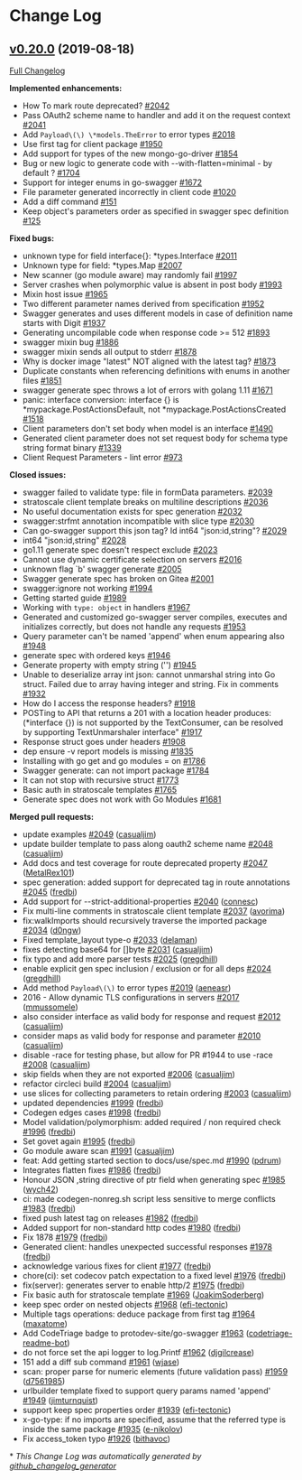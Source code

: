 # Change Log

## [v0.20.0](https://github.com/protodev-site/go-swagger/tree/v0.20.0) (2019-08-18)
[Full Changelog](https://github.com/protodev-site/go-swagger/compare/v0.19.0...v0.20.0)

**Implemented enhancements:**

- How To mark route deprecated? [\#2042](https://github.com/protodev-site/go-swagger/issues/2042)
- Pass OAuth2 scheme name to handler and add it on the request context [\#2041](https://github.com/protodev-site/go-swagger/issues/2041)
- Add `Payload\(\) \*models.TheError` to error types [\#2018](https://github.com/protodev-site/go-swagger/issues/2018)
- Use first tag for client package [\#1950](https://github.com/protodev-site/go-swagger/issues/1950)
- Add support for types of the new mongo-go-driver [\#1854](https://github.com/protodev-site/go-swagger/issues/1854)
- Bug or new logic to generate code with --with-flatten=minimal - by default ? [\#1704](https://github.com/protodev-site/go-swagger/issues/1704)
- Support for integer enums in go-swagger [\#1672](https://github.com/protodev-site/go-swagger/issues/1672)
- File parameter generated incorrectly in client code [\#1020](https://github.com/protodev-site/go-swagger/issues/1020)
- Add a diff command [\#151](https://github.com/protodev-site/go-swagger/issues/151)
- Keep object's parameters order as specified in swagger spec definition [\#125](https://github.com/protodev-site/go-swagger/issues/125)

**Fixed bugs:**

- unknown type for field interface{}: \*types.Interface [\#2011](https://github.com/protodev-site/go-swagger/issues/2011)
- Unknown type for field: \*types.Map [\#2007](https://github.com/protodev-site/go-swagger/issues/2007)
- New scanner \(go module aware\) may randomly fail [\#1997](https://github.com/protodev-site/go-swagger/issues/1997)
- Server crashes when polymorphic value is absent in post body [\#1993](https://github.com/protodev-site/go-swagger/issues/1993)
- Mixin host issue [\#1965](https://github.com/protodev-site/go-swagger/issues/1965)
- Two different parameter names derived from specification [\#1952](https://github.com/protodev-site/go-swagger/issues/1952)
- Swagger generates and uses different models in case of definition name starts with Digit [\#1937](https://github.com/protodev-site/go-swagger/issues/1937)
- Generating uncompilable code when response code \>= 512 [\#1893](https://github.com/protodev-site/go-swagger/issues/1893)
- swagger mixin bug [\#1886](https://github.com/protodev-site/go-swagger/issues/1886)
- swagger mixin sends all output to stderr [\#1878](https://github.com/protodev-site/go-swagger/issues/1878)
- Why is docker image "latest" NOT aligned with the latest tag? [\#1873](https://github.com/protodev-site/go-swagger/issues/1873)
- Duplicate constants when referencing definitions with enums in another files [\#1851](https://github.com/protodev-site/go-swagger/issues/1851)
- swagger generate spec throws a lot of errors with golang 1.11 [\#1671](https://github.com/protodev-site/go-swagger/issues/1671)
- panic: interface conversion: interface {} is \*mypackage.PostActionsDefault, not \*mypackage.PostActionsCreated [\#1518](https://github.com/protodev-site/go-swagger/issues/1518)
- Client parameters don't set body when model is an interface [\#1490](https://github.com/protodev-site/go-swagger/issues/1490)
- Generated client parameter does not set request body for schema type string format binary [\#1339](https://github.com/protodev-site/go-swagger/issues/1339)
- Client Request Parameters - lint error [\#973](https://github.com/protodev-site/go-swagger/issues/973)

**Closed issues:**

- swagger failed to validate type: file in formData parameters. [\#2039](https://github.com/protodev-site/go-swagger/issues/2039)
- stratoscale client template breaks on multiline descriptions [\#2036](https://github.com/protodev-site/go-swagger/issues/2036)
- No useful documentation exists for spec generation [\#2032](https://github.com/protodev-site/go-swagger/issues/2032)
- swagger:strfmt annotation incompatible with slice type [\#2030](https://github.com/protodev-site/go-swagger/issues/2030)
- Can go-swagger support this json tag? Id int64 "json:id,string"? [\#2029](https://github.com/protodev-site/go-swagger/issues/2029)
- int64  "json:id,string" [\#2028](https://github.com/protodev-site/go-swagger/issues/2028)
- go1.11 generate spec doesn't respect exclude [\#2023](https://github.com/protodev-site/go-swagger/issues/2023)
- Cannot use dynamic certificate selection on servers [\#2016](https://github.com/protodev-site/go-swagger/issues/2016)
- unknown flag `b' swagger generate [\#2005](https://github.com/protodev-site/go-swagger/issues/2005)
- Swagger generate spec has broken on Gitea [\#2001](https://github.com/protodev-site/go-swagger/issues/2001)
- swagger:ignore not working [\#1994](https://github.com/protodev-site/go-swagger/issues/1994)
- Getting started guide [\#1989](https://github.com/protodev-site/go-swagger/issues/1989)
- Working with `type: object` in handlers [\#1967](https://github.com/protodev-site/go-swagger/issues/1967)
- Generated and customized go-swagger server compiles, executes and initializes correctly, but does not handle any requests [\#1953](https://github.com/protodev-site/go-swagger/issues/1953)
- Query parameter can't be named 'append' when enum appearing also [\#1948](https://github.com/protodev-site/go-swagger/issues/1948)
- generate spec  with ordered keys [\#1946](https://github.com/protodev-site/go-swagger/issues/1946)
- Generate property with empty string \(''\) [\#1945](https://github.com/protodev-site/go-swagger/issues/1945)
- Unable to deserialize array int  json: cannot unmarshal string into Go struct. Failed due to array having integer and string. Fix in comments [\#1932](https://github.com/protodev-site/go-swagger/issues/1932)
- How do I access the response headers? [\#1918](https://github.com/protodev-site/go-swagger/issues/1918)
- POSTing to API that returns a 201 with a location header produces: \(\*interface {}\) is not supported by the TextConsumer, can be resolved by supporting TextUnmarshaler interface" [\#1917](https://github.com/protodev-site/go-swagger/issues/1917)
- Response struct goes under headers [\#1908](https://github.com/protodev-site/go-swagger/issues/1908)
- dep ensure -v report models is missing [\#1835](https://github.com/protodev-site/go-swagger/issues/1835)
- Installing with go get and go modules = on [\#1786](https://github.com/protodev-site/go-swagger/issues/1786)
- Swagger generate: can not import package [\#1784](https://github.com/protodev-site/go-swagger/issues/1784)
- It can not stop with recursive struct [\#1773](https://github.com/protodev-site/go-swagger/issues/1773)
- Basic auth in stratoscale templates  [\#1765](https://github.com/protodev-site/go-swagger/issues/1765)
- Generate spec does not work with Go Modules [\#1681](https://github.com/protodev-site/go-swagger/issues/1681)

**Merged pull requests:**

- update examples [\#2049](https://github.com/protodev-site/go-swagger/pull/2049) ([casualjim](https://github.com/casualjim))
- update builder template to pass along oauth2 scheme name [\#2048](https://github.com/protodev-site/go-swagger/pull/2048) ([casualjim](https://github.com/casualjim))
- Add docs and test coverage for route deprecated property [\#2047](https://github.com/protodev-site/go-swagger/pull/2047) ([MetalRex101](https://github.com/MetalRex101))
- spec generation: added support for deprecated tag in route annotations [\#2045](https://github.com/protodev-site/go-swagger/pull/2045) ([fredbi](https://github.com/fredbi))
- Add support for --strict-additional-properties [\#2040](https://github.com/protodev-site/go-swagger/pull/2040) ([connesc](https://github.com/connesc))
- Fix multi-line comments in stratoscale client template [\#2037](https://github.com/protodev-site/go-swagger/pull/2037) ([avorima](https://github.com/avorima))
- fix:walkImports should recursively traverse the imported package [\#2034](https://github.com/protodev-site/go-swagger/pull/2034) ([d0ngw](https://github.com/d0ngw))
- Fixed template\_layout type-o [\#2033](https://github.com/protodev-site/go-swagger/pull/2033) ([delaman](https://github.com/delaman))
- fixes detecting base64 for \[\]byte [\#2031](https://github.com/protodev-site/go-swagger/pull/2031) ([casualjim](https://github.com/casualjim))
- fix typo and add more parser tests [\#2025](https://github.com/protodev-site/go-swagger/pull/2025) ([gregdhill](https://github.com/gregdhill))
- enable explicit gen spec inclusion / exclusion or for all deps [\#2024](https://github.com/protodev-site/go-swagger/pull/2024) ([gregdhill](https://github.com/gregdhill))
- Add method `Payload\(\)` to error types [\#2019](https://github.com/protodev-site/go-swagger/pull/2019) ([aeneasr](https://github.com/aeneasr))
- 2016 - Allow dynamic TLS configurations in servers [\#2017](https://github.com/protodev-site/go-swagger/pull/2017) ([mmussomele](https://github.com/mmussomele))
- also consider interface as valid body for response and request [\#2012](https://github.com/protodev-site/go-swagger/pull/2012) ([casualjim](https://github.com/casualjim))
- consider maps as valid body for response and parameter [\#2010](https://github.com/protodev-site/go-swagger/pull/2010) ([casualjim](https://github.com/casualjim))
- disable -race for testing phase, but allow for PR \#1944 to use -race [\#2008](https://github.com/protodev-site/go-swagger/pull/2008) ([casualjim](https://github.com/casualjim))
- skip fields when they are not exported [\#2006](https://github.com/protodev-site/go-swagger/pull/2006) ([casualjim](https://github.com/casualjim))
- refactor circleci build [\#2004](https://github.com/protodev-site/go-swagger/pull/2004) ([casualjim](https://github.com/casualjim))
- use slices for collecting parameters to retain ordering [\#2003](https://github.com/protodev-site/go-swagger/pull/2003) ([casualjim](https://github.com/casualjim))
- updated dependencies [\#1999](https://github.com/protodev-site/go-swagger/pull/1999) ([fredbi](https://github.com/fredbi))
- Codegen edges cases [\#1998](https://github.com/protodev-site/go-swagger/pull/1998) ([fredbi](https://github.com/fredbi))
- Model validation/polymorphism: added required / non required check [\#1996](https://github.com/protodev-site/go-swagger/pull/1996) ([fredbi](https://github.com/fredbi))
- Set govet again [\#1995](https://github.com/protodev-site/go-swagger/pull/1995) ([fredbi](https://github.com/fredbi))
- Go module aware scan [\#1991](https://github.com/protodev-site/go-swagger/pull/1991) ([casualjim](https://github.com/casualjim))
- feat: Add getting started section to docs/use/spec.md [\#1990](https://github.com/protodev-site/go-swagger/pull/1990) ([pdrum](https://github.com/pdrum))
- Integrates flatten fixes [\#1986](https://github.com/protodev-site/go-swagger/pull/1986) ([fredbi](https://github.com/fredbi))
- Honour JSON ,string directive of ptr field when generating spec [\#1985](https://github.com/protodev-site/go-swagger/pull/1985) ([wych42](https://github.com/wych42))
- ci: made codegen-nonreg.sh script less sensitive to merge conflicts [\#1983](https://github.com/protodev-site/go-swagger/pull/1983) ([fredbi](https://github.com/fredbi))
- fixed push latest tag on releases [\#1982](https://github.com/protodev-site/go-swagger/pull/1982) ([fredbi](https://github.com/fredbi))
- Added support for non-standard http codes [\#1980](https://github.com/protodev-site/go-swagger/pull/1980) ([fredbi](https://github.com/fredbi))
- Fix 1878 [\#1979](https://github.com/protodev-site/go-swagger/pull/1979) ([fredbi](https://github.com/fredbi))
- Generated client: handles unexpected successful responses [\#1978](https://github.com/protodev-site/go-swagger/pull/1978) ([fredbi](https://github.com/fredbi))
- acknowledge various fixes for client [\#1977](https://github.com/protodev-site/go-swagger/pull/1977) ([fredbi](https://github.com/fredbi))
- chore\(ci\): set codecov patch expectation to a fixed level [\#1976](https://github.com/protodev-site/go-swagger/pull/1976) ([fredbi](https://github.com/fredbi))
- fix\(server\): generates server to enable http/2 [\#1975](https://github.com/protodev-site/go-swagger/pull/1975) ([fredbi](https://github.com/fredbi))
- Fix basic auth for stratoscale template [\#1969](https://github.com/protodev-site/go-swagger/pull/1969) ([JoakimSoderberg](https://github.com/JoakimSoderberg))
- keep spec order on nested objects [\#1968](https://github.com/protodev-site/go-swagger/pull/1968) ([efi-tectonic](https://github.com/efi-tectonic))
- Multiple tags operations: deduce package from first tag [\#1964](https://github.com/protodev-site/go-swagger/pull/1964) ([maxatome](https://github.com/maxatome))
- Add CodeTriage badge to protodev-site/go-swagger [\#1963](https://github.com/protodev-site/go-swagger/pull/1963) ([codetriage-readme-bot](https://github.com/codetriage-readme-bot))
- do not force set the api logger to log.Printf [\#1962](https://github.com/protodev-site/go-swagger/pull/1962) ([djgilcrease](https://github.com/djgilcrease))
- 151 add a diff sub command [\#1961](https://github.com/protodev-site/go-swagger/pull/1961) ([wjase](https://github.com/wjase))
- scan: proper parse for numeric elements \(future validation pass\) [\#1959](https://github.com/protodev-site/go-swagger/pull/1959) ([d7561985](https://github.com/d7561985))
- urlbuilder template fixed to support query params named 'append' [\#1949](https://github.com/protodev-site/go-swagger/pull/1949) ([jimturnquist](https://github.com/jimturnquist))
- support keep spec properties order [\#1939](https://github.com/protodev-site/go-swagger/pull/1939) ([efi-tectonic](https://github.com/efi-tectonic))
- x-go-type: if no imports are specified, assume that the referred type is inside the same package [\#1935](https://github.com/protodev-site/go-swagger/pull/1935) ([e-nikolov](https://github.com/e-nikolov))
- Fix access\_token typo [\#1926](https://github.com/protodev-site/go-swagger/pull/1926) ([bithavoc](https://github.com/bithavoc))

\* *This Change Log was automatically generated by [github_changelog_generator](https://github.com/skywinder/Github-Changelog-Generator)*
